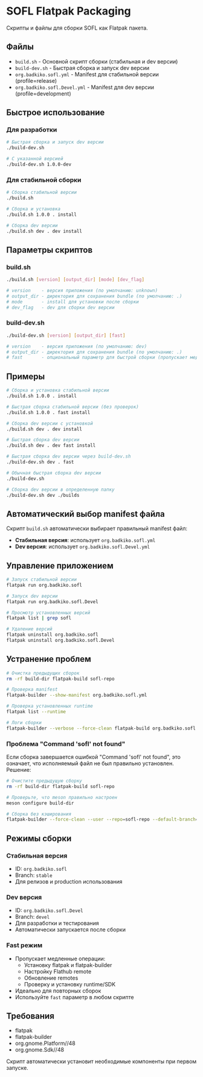 # SOFL Flatpak Packaging

Скрипты и файлы для сборки SOFL как Flatpak пакета.

## Файлы

- `build.sh` - Основной скрипт сборки (стабильная и dev версии)
- `build-dev.sh` - Быстрая сборка и запуск dev версии
- `org.badkiko.sofl.yml` - Manifest для стабильной версии (profile=release)
- `org.badkiko.sofl.Devel.yml` - Manifest для dev версии (profile=development)

## Быстрое использование

### Для разработки

```bash
# Быстрая сборка и запуск dev версии
./build-dev.sh

# С указанной версией
./build-dev.sh 1.0.0-dev
```

### Для стабильной сборки

```bash
# Сборка стабильной версии
./build.sh

# Сборка и установка
./build.sh 1.0.0 . install

# Сборка dev версии
./build.sh dev . dev install
```

## Параметры скриптов

### build.sh

```bash
./build.sh [version] [output_dir] [mode] [dev_flag]

# version    - версия приложения (по умолчанию: unknown)
# output_dir - директория для сохранения bundle (по умолчанию: .)
# mode       - install для установки после сборки
# dev_flag   - dev для сборки dev версии
```

### build-dev.sh

```bash
./build-dev.sh [version] [output_dir] [fast]

# version    - версия приложения (по умолчанию: dev)
# output_dir - директория для сохранения bundle (по умолчанию: .)
# fast       - опциональный параметр для быстрой сборки (пропускает медленные операции)
```

## Примеры

```bash
# Сборка и установка стабильной версии
./build.sh 1.0.0 . install

# Быстрая сборка стабильной версии (без проверок)
./build.sh 1.0.0 . fast install

# Сборка dev версии с установкой
./build.sh dev . dev install

# Быстрая сборка dev версии
./build.sh dev . dev fast install

# Быстрая сборка dev версии через build-dev.sh
./build-dev.sh dev . fast

# Обычная быстрая сборка dev версии
./build-dev.sh

# Сборка dev версии в определенную папку
./build-dev.sh dev ./builds
```

## Автоматический выбор manifest файла

Скрипт `build.sh` автоматически выбирает правильный manifest файл:

- **Стабильная версия**: использует `org.badkiko.sofl.yml`
- **Dev версия**: использует `org.badkiko.sofl.Devel.yml`

## Управление приложением

```bash
# Запуск стабильной версии
flatpak run org.badkiko.sofl

# Запуск dev версии
flatpak run org.badkiko.sofl.Devel

# Просмотр установленных версий
flatpak list | grep sofl

# Удаление версий
flatpak uninstall org.badkiko.sofl
flatpak uninstall org.badkiko.sofl.Devel
```

## Устранение проблем

```bash
# Очистка предыдущих сборок
rm -rf build-dir flatpak-build sofl-repo

# Проверка manifest
flatpak-builder --show-manifest org.badkiko.sofl.yml

# Проверка установленных runtime
flatpak list --runtime

# Логи сборки
flatpak-builder --verbose --force-clean flatpak-build org.badkiko.sofl.yml
```

### Проблема "Command 'sofl' not found"

Если сборка завершается ошибкой "Command 'sofl' not found", это означает, что исполняемый файл не был правильно установлен. Решение:

```bash
# Очистите предыдущую сборку
rm -rf build-dir flatpak-build sofl-repo

# Проверьте, что meson правильно настроен
meson configure build-dir

# Сборка без кэширования
flatpak-builder --force-clean --user --repo=sofl-repo --default-branch=stable --install-deps-from=flathub --disable-rofiles-fuse --ccache flatpak-build org.badkiko.sofl.yml
```

## Режимы сборки

### Стабильная версия

- ID: `org.badkiko.sofl`
- Branch: `stable`
- Для релизов и production использования

### Dev версия

- ID: `org.badkiko.sofl.Devel`
- Branch: `devel`
- Для разработки и тестирования
- Автоматически запускается после сборки

### Fast режим

- Пропускает медленные операции:
  - Установку flatpak и flatpak-builder
  - Настройку Flathub remote
  - Обновление remotes
  - Проверку и установку runtime/SDK
- Идеально для повторных сборок
- Используйте `fast` параметр в любом скрипте

## Требования

- flatpak
- flatpak-builder
- org.gnome.Platform//48
- org.gnome.Sdk//48

Скрипт автоматически установит необходимые компоненты при первом запуске.
